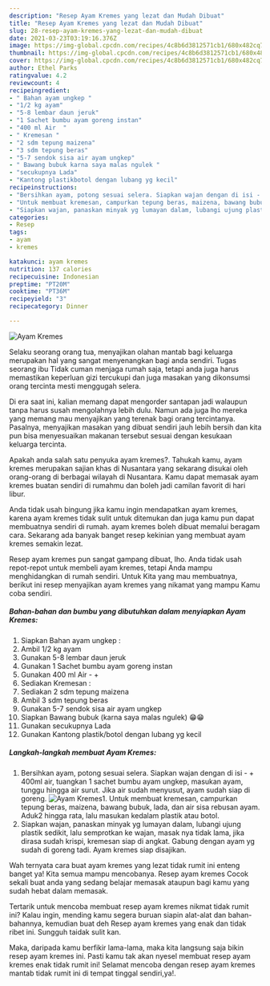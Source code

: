 ```yaml
---
description: "Resep Ayam Kremes yang lezat dan Mudah Dibuat"
title: "Resep Ayam Kremes yang lezat dan Mudah Dibuat"
slug: 28-resep-ayam-kremes-yang-lezat-dan-mudah-dibuat
date: 2021-03-23T03:19:16.376Z
image: https://img-global.cpcdn.com/recipes/4c8b6d3812571cb1/680x482cq70/ayam-kremes-foto-resep-utama.jpg
thumbnail: https://img-global.cpcdn.com/recipes/4c8b6d3812571cb1/680x482cq70/ayam-kremes-foto-resep-utama.jpg
cover: https://img-global.cpcdn.com/recipes/4c8b6d3812571cb1/680x482cq70/ayam-kremes-foto-resep-utama.jpg
author: Ethel Parks
ratingvalue: 4.2
reviewcount: 4
recipeingredient:
- " Bahan ayam ungkep "
- "1/2 kg ayam"
- "5-8 lembar daun jeruk"
- "1 Sachet bumbu ayam goreng instan"
- "400 ml Air  "
- " Kremesan "
- "2 sdm tepung maizena"
- "3 sdm tepung beras"
- "5-7 sendok sisa air ayam ungkep"
- " Bawang bubuk karna saya malas ngulek "
- "secukupnya Lada"
- "Kantong plastikbotol dengan lubang yg kecil"
recipeinstructions:
- "Bersihkan ayam, potong sesuai selera. Siapkan wajan dengan di isi - + 400ml air, tuangkan 1 sachet bumbu ayam ungkep, masukan ayam, tunggu hingga air surut. Jika air sudah menyusut, ayam sudah siap di goreng."
- "Untuk membuat kremesan, campurkan tepung beras, maizena, bawang bubuk, lada, dan air sisa rebusan ayam. Aduk2 hingga rata, lalu masukan kedalam plastik atau botol."
- "Siapkan wajan, panaskan minyak yg lumayan dalam, lubangi ujung plastik sedikit, lalu semprotkan ke wajan, masak nya tidak lama, jika dirasa sudah krispi, kremesan siap di angkat. Gabung dengan ayam yg sudah di goreng tadi. Ayam kremes siap disajikan."
categories:
- Resep
tags:
- ayam
- kremes

katakunci: ayam kremes 
nutrition: 137 calories
recipecuisine: Indonesian
preptime: "PT20M"
cooktime: "PT36M"
recipeyield: "3"
recipecategory: Dinner

---
```



![Ayam Kremes](https://img-global.cpcdn.com/recipes/4c8b6d3812571cb1/680x482cq70/ayam-kremes-foto-resep-utama.jpg)

Selaku seorang orang tua, menyajikan olahan mantab bagi keluarga merupakan hal yang sangat menyenangkan bagi anda sendiri. Tugas seorang ibu Tidak cuman menjaga rumah saja, tetapi anda juga harus memastikan keperluan gizi tercukupi dan juga masakan yang dikonsumsi orang tercinta mesti menggugah selera.

Di era  saat ini, kalian memang dapat mengorder santapan jadi walaupun tanpa harus susah mengolahnya lebih dulu. Namun ada juga lho mereka yang memang mau menyajikan yang terenak bagi orang tercintanya. Pasalnya, menyajikan masakan yang dibuat sendiri jauh lebih bersih dan kita pun bisa menyesuaikan makanan tersebut sesuai dengan kesukaan keluarga tercinta. 



Apakah anda salah satu penyuka ayam kremes?. Tahukah kamu, ayam kremes merupakan sajian khas di Nusantara yang sekarang disukai oleh orang-orang di berbagai wilayah di Nusantara. Kamu dapat memasak ayam kremes buatan sendiri di rumahmu dan boleh jadi camilan favorit di hari libur.

Anda tidak usah bingung jika kamu ingin mendapatkan ayam kremes, karena ayam kremes tidak sulit untuk ditemukan dan juga kamu pun dapat membuatnya sendiri di rumah. ayam kremes boleh dibuat memalui beragam cara. Sekarang ada banyak banget resep kekinian yang membuat ayam kremes semakin lezat.

Resep ayam kremes pun sangat gampang dibuat, lho. Anda tidak usah repot-repot untuk membeli ayam kremes, tetapi Anda mampu menghidangkan di rumah sendiri. Untuk Kita yang mau membuatnya, berikut ini resep menyajikan ayam kremes yang nikamat yang mampu Kamu coba sendiri.

<!--inarticleads1-->

##### Bahan-bahan dan bumbu yang dibutuhkan dalam menyiapkan Ayam Kremes:

1. Siapkan  Bahan ayam ungkep :
1. Ambil 1/2 kg ayam
1. Gunakan 5-8 lembar daun jeruk
1. Gunakan 1 Sachet bumbu ayam goreng instan
1. Gunakan 400 ml Air - +
1. Sediakan  Kremesan :
1. Sediakan 2 sdm tepung maizena
1. Ambil 3 sdm tepung beras
1. Gunakan 5-7 sendok sisa air ayam ungkep
1. Siapkan  Bawang bubuk (karna saya malas ngulek) 😁😁
1. Gunakan secukupnya Lada
1. Gunakan Kantong plastik/botol dengan lubang yg kecil




<!--inarticleads2-->

##### Langkah-langkah membuat Ayam Kremes:

1. Bersihkan ayam, potong sesuai selera. Siapkan wajan dengan di isi - + 400ml air, tuangkan 1 sachet bumbu ayam ungkep, masukan ayam, tunggu hingga air surut. Jika air sudah menyusut, ayam sudah siap di goreng.
<img src="https://img-global.cpcdn.com/steps/0cd1a79f527b0a1c/160x128cq70/ayam-kremes-langkah-memasak-1-foto.jpg" alt="Ayam Kremes">1. Untuk membuat kremesan, campurkan tepung beras, maizena, bawang bubuk, lada, dan air sisa rebusan ayam. Aduk2 hingga rata, lalu masukan kedalam plastik atau botol.
1. Siapkan wajan, panaskan minyak yg lumayan dalam, lubangi ujung plastik sedikit, lalu semprotkan ke wajan, masak nya tidak lama, jika dirasa sudah krispi, kremesan siap di angkat. Gabung dengan ayam yg sudah di goreng tadi. Ayam kremes siap disajikan.




Wah ternyata cara buat ayam kremes yang lezat tidak rumit ini enteng banget ya! Kita semua mampu mencobanya. Resep ayam kremes Cocok sekali buat anda yang sedang belajar memasak ataupun bagi kamu yang sudah hebat dalam memasak.

Tertarik untuk mencoba membuat resep ayam kremes nikmat tidak rumit ini? Kalau ingin, mending kamu segera buruan siapin alat-alat dan bahan-bahannya, kemudian buat deh Resep ayam kremes yang enak dan tidak ribet ini. Sungguh taidak sulit kan. 

Maka, daripada kamu berfikir lama-lama, maka kita langsung saja bikin resep ayam kremes ini. Pasti kamu tak akan nyesel membuat resep ayam kremes enak tidak rumit ini! Selamat mencoba dengan resep ayam kremes mantab tidak rumit ini di tempat tinggal sendiri,ya!.


